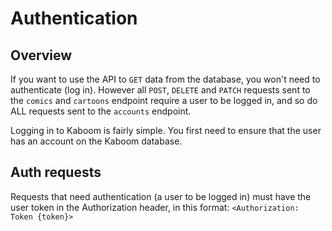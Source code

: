 # Authentication

## Overview

If you want to use the API to `GET` data from the database, you won't need to authenticate (log in). However all `POST`, `DELETE` and `PATCH` requests sent to the `comics`
and `cartoons` endpoint require a user to be logged in, and so do ALL requests sent to the `accounts` endpoint.

Logging in to Kaboom is fairly simple. You first need to ensure that the user has an account on the Kaboom database.

## Auth requests

Requests that need authentication (a user to be logged in) must have the user token in the Authorization header, in this format: `<Authorization: Token {token}>`